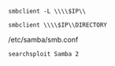 ```
smbclient -L \\\\$IP\\
```

```
smbclient \\\\$IP\\DIRECTORY
```

/etc/samba/smb.conf

```
searchsploit Samba 2
```

